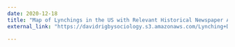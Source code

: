 ```yaml
---
date: 2020-12-18
title: "Map of Lynchings in the US with Relevant Historical Newspaper Articles"
external_link: "https://davidrigbysociology.s3.amazonaws.com/Lynching+Dashboard/lynching_dot/index.html"

---
```

